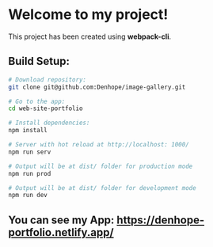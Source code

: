 # Welcome to my project!

This project has been created using **webpack-cli**.

## Build Setup:

```bash
# Download repository:
git clone git@github.com:Denhope/image-gallery.git

# Go to the app:
cd web-site-portfolio

# Install dependencies:
npm install
```

```bash
# Server with hot reload at http://localhost: 1000/
npm run serv
```

```bash
# Output will be at dist/ folder for production mode
npm run prod
```

```bash
# Output will be at dist/ folder for development mode
npm run dev
```

## You can see my App: https://denhope-portfolio.netlify.app/
